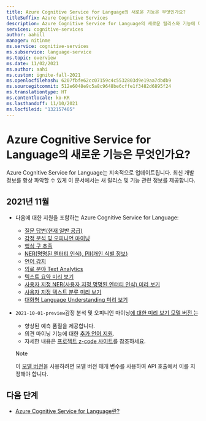```yaml
---
title: Azure Cognitive Service for Language의 새로운 기능은 무엇인가요?
titleSuffix: Azure Cognitive Services
description: Azure Cognitive Service for Language의 새로운 릴리스와 기능에 대해 알아보세요.
services: cognitive-services
author: aahill
manager: nitinme
ms.service: cognitive-services
ms.subservice: language-service
ms.topic: overview
ms.date: 11/02/2021
ms.author: aahi
ms.custom: ignite-fall-2021
ms.openlocfilehash: 6207fbfe62cc07159c4c5532803d9e19aa7dbdb9
ms.sourcegitcommit: 512e6048e9c5a8c9648be6cffe1f3482d6895f24
ms.translationtype: HT
ms.contentlocale: ko-KR
ms.lasthandoff: 11/10/2021
ms.locfileid: "132157405"
---
```

# <a name="whats-new-in-azure-cognitive-service-for-language"></a>Azure Cognitive Service for Language의 새로운 기능은 무엇인가요?

Azure Cognitive Service for Language는 지속적으로 업데이트됩니다. 최신 개발 정보를 항상 파악할 수 있게 이 문서에서는 새 릴리스 및 기능 관련 정보를 제공합니다.

## <a name="november-2021"></a>2021년 11월

* 다음에 대한 지원을 포함하는 Azure Cognitive Service for Language:
    * [질문 답변(현재 일반 공급)](question-answering/overview.md) 
    * [감정 분석 및 오피니언 마이닝](sentiment-opinion-mining/overview.md)
    * [핵심 구 추출](key-phrase-extraction/overview.md)
    * [NER(명명된 엔터티 인식), PII(개인 식별 정보)](named-entity-recognition/overview.md)
    * [언어 감지](language-detection/overview.md)
    * [의료 분야 Text Analytics](text-analytics-for-health/overview.md)
    * [텍스트 요약 미리 보기](text-summarization/overview.md)
    * [사용자 지정 NER(사용자 지정 명명된 엔터티 인식) 미리 보기](custom-named-entity-recognition/overview.md)
    * [사용자 지정 텍스트 분류 미리 보기](custom-classification/overview.md)
    * [대화형 Language Understanding 미리 보기](conversational-language-understanding/overview.md)

* `2021-10-01-preview`감정 분석 및 오피니언 마이닝[에 대한 미리 보기 모델 버전 ](sentiment-opinion-mining/overview.md)는
    * 향상된 예측 품질을 제공합니다.
    * 의견 마이닝 기능에 대한 [추가 언어 지원](sentiment-opinion-mining/language-support.md?tabs=sentiment-analysis).
    * 자세한 내용은 [프로젝트 z-code 사이트](https://www.microsoft.com/research/project/project-zcode/)를 참조하세요.
    > [!NOTE]
    > 이 [모델 버전](sentiment-opinion-mining/how-to/call-api.md#specify-the-sentiment-analysis-model)을 사용하려면 모델 버전 매개 변수를 사용하여 API 호출에서 이를 지정해야 합니다. 
 
## <a name="next-steps"></a>다음 단계

* [Azure Cognitive Service for Language란?](overview.md)  
